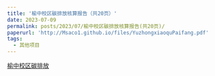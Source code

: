 ```yaml
---
title: '榆中校区碳排放核算报告（共20页）'
date: 2023-07-09
permalink: posts/2023/07/榆中校区碳排放核算报告(共20页)/
paperurl: 'http://Msaco1.github.io/files/YuzhongxiaoquPaifang.pdf'
tags:
  - 其他项目
---
```

[榆中校区碳排放](http://Msaco1.github.io/files/YuzhongxiaoquPaifang.pdf)
